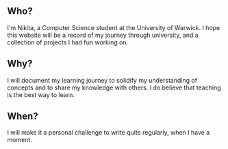 ## Who?

I'm Nikita, a Computer Science student at the University of Warwick. I hope this website will be a record of my journey through university, and a collection of projects I had fun working on.

## Why?

I will document my learning journey to solidify my understanding of concepts and to share my knowledge with others. I do believe that teaching is the best way to learn.

## When?

I will make it a personal challenge to write quite regularly, when I have a moment.
